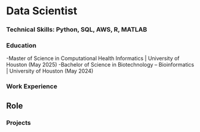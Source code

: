 # Data Scientist

### Technical Skills: Python, SQL, AWS, R, MATLAB

### Education
 -Master of Science in Computational Health Informatics | University of Houston (May 2025)
 -Bachelor of Science in Biotechnology – Bioinformatics | University of Houston (May 2024)

### Work Experience
**Role**
-
### Projects

